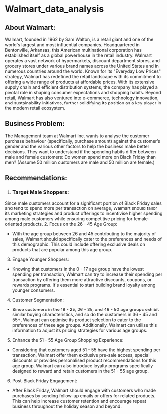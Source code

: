 # Walmart_data_analysis
## About Walmart:
  Walmart, founded in 1962 by Sam Walton, is a retail giant and one of the world's largest and most influential companies. Headquartered in Bentonville, Arkansas, this American multinational corporation has established itself as a global powerhouse in the retail industry. Walmart operates a vast network of hypermarkets, discount department stores, and grocery stores under various brand names across the United States and in numerous countries around the world. Known for its "Everyday Low Prices" strategy, Walmart has redefined the retail landscape with its commitment to offering a wide range of products at affordable prices. With its extensive supply chain and efficient distribution systems, the company has played a pivotal role in shaping consumer expectations and shopping habits. Beyond retail, Walmart has also ventured into e-commerce, technology innovation, and sustainability initiatives, further solidifying its position as a key player in the modern retail ecosystem.
## Business Problem: 
  The Management team at Walmart Inc. wants to analyse the customer purchase behaviour (specifically, purchase amount) against the customer’s gender and the various other factors to help the business make better decisions. They want to understand if the spending habits differ between male and female customers: Do women spend more on Black Friday than men? (Assume 50 million customers are male and 50 million are female.)
## Recommendations:
1. ### Target Male Shoppers:
Since male customers account for a significant portion of Black Friday sales and tend to spend more per transaction on average, Walmart should tailor its marketing strategies and
product offerings to incentivise higher spending among male customers while ensuring competitive pricing for female-oriented products.
2. Focus on the 26 - 45 Age Group:
  - With the age group between 26 and 45 contributing to the majority of sales, Walmart should specifically cater to the preferences and needs of this demographic. This could include offering exclusive deals on products that are popular among this age group.
3. Engage Younger Shoppers:
  - Knowing that customers in the 0 - 17 age group have the lowest spending per transaction, Walmart can try to increase their spending per transaction by offering them more attractive discounts, coupons, or rewards programs. It's essential to start building brand loyalty among younger consumers.
4. Customer Segmentation:
  - Since customers in the 18 - 25, 26 - 35, and 46 - 50 age groups exhibit similar buying characteristics, and so do the customers in 36 - 45 and 55+, Walmart can optimise its product selection to cater to the preferences of these age groups. Additionally, Walmart can utilise this information to adjust its pricing strategies for various age groups.
5. Enhance the 51 - 55 Age Group Shopping Experience:
  - Considering that customers aged 51 - 55 have the highest spending per transaction, Walmart offer them exclusive pre-sale access, special discounts or provides personalised product recommendations for this age group. Walmart can also introduce loyalty programs specifically designed to reward and retain customers in the 51 - 55 age group.
6. Post-Black Friday Engagement:
  - After Black Friday, Walmart should engage with customers who made purchases by sending follow-up emails or offers for related products. This can help increase customer retention and encourage repeat business throughout the holiday season and beyond.
